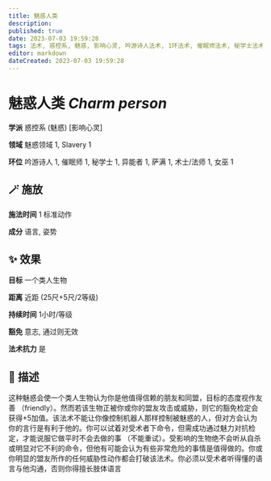 ```yaml
---
title: 魅惑人类
description: 
published: true
date: 2023-07-03 19:59:28
tags: 法术, 惑控系, 魅惑, 影响心灵, 吟游诗人法术, 1环法术, 催眠师法术, 秘学士法术, 异能者法术, 萨满法术, 术士/法师法术, 女巫法术, 魅惑领域, Slavery
editor: markdown
dateCreated: 2023-07-03 19:59:28
---
```


# **魅惑人类** *Charm person*

**学派** 惑控系 (魅惑) \[影响心灵\] 

**领域** 魅惑领域 1, Slavery 1

**环位** 吟游诗人 1, 催眠师 1, 秘学士 1, 异能者 1, 萨满 1, 术士/法师 1, 女巫 1

## 🪄 施放

**施法时间** 1 标准动作

**成分** 语言, 姿势

## ✨ 效果 

**目标** 一个类人生物 

**距离** 近距 (25尺+5尺/2等级)  

**持续时间** 1小时/等级 

**豁免** 意志, 通过则无效

**法术抗力** 是

## 📖 描述

这种魅惑会使一个类人生物认为你是他值得信赖的朋友和同盟，目标的态度视作友善 （friendly）。然而若该生物正被你或你的盟友攻击或威胁，则它的豁免检定会获得+5加值。该法术不能让你像控制机器人那样控制被魅惑的人，但对方会认为你的言行是有利于他的。你可以试着对受术者下命令，但需成功通过魅力对抗检定，才能说服它做平时不会去做的事 （不能重试）。受影响的生物绝不会听从自杀或明显对它不利的命令，但他有可能会认为有些非常危险的事情是值得做的。你或你明显的盟友所作的任何威胁性动作都会打破该法术。你必须以受术者听得懂的语言与他沟通，否则你得擅长肢体语言
    